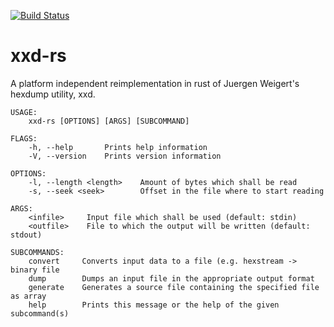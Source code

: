 [![Build Status](https://travis-ci.org/Nicoretti/xxd-rs.svg?branch=master)](https://travis-ci.org/Nicoretti/xxd-rs)

# xxd-rs
A platform independent reimplementation in rust of Juergen Weigert's hexdump utility, xxd.

```
USAGE:
    xxd-rs [OPTIONS] [ARGS] [SUBCOMMAND]

FLAGS:
    -h, --help       Prints help information
    -V, --version    Prints version information

OPTIONS:
    -l, --length <length>    Amount of bytes which shall be read
    -s, --seek <seek>        Offset in the file where to start reading

ARGS:
    <infile>     Input file which shall be used (default: stdin)
    <outfile>    File to which the output will be written (default: stdout)

SUBCOMMANDS:
    convert     Converts input data to a file (e.g. hexstream -> binary file
    dump        Dumps an input file in the appropriate output format
    generate    Generates a source file containing the specified file as array
    help        Prints this message or the help of the given subcommand(s)
```
